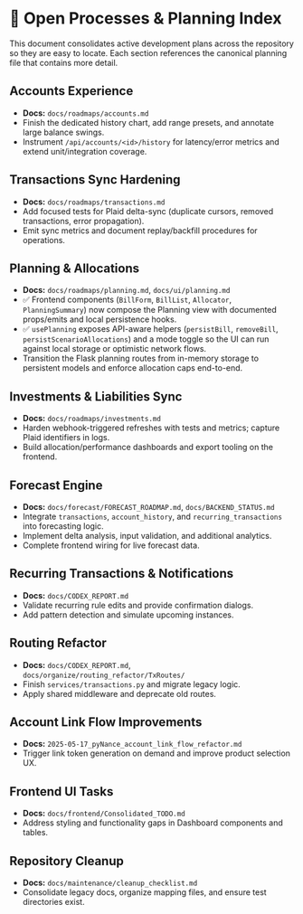 # 📌 Open Processes & Planning Index

This document consolidates active development plans across the repository so they are easy to locate. Each section references the canonical planning file that contains more detail.

## Accounts Experience

- **Docs:** `docs/roadmaps/accounts.md`
- Finish the dedicated history chart, add range presets, and annotate large balance swings.
- Instrument `/api/accounts/<id>/history` for latency/error metrics and extend unit/integration coverage.

## Transactions Sync Hardening

- **Docs:** `docs/roadmaps/transactions.md`
- Add focused tests for Plaid delta-sync (duplicate cursors, removed transactions, error propagation).
- Emit sync metrics and document replay/backfill procedures for operations.

## Planning & Allocations

- **Docs:** `docs/roadmaps/planning.md`, `docs/ui/planning.md`
- ✅ Frontend components (`BillForm`, `BillList`, `Allocator`, `PlanningSummary`) now compose the Planning view with documented props/emits and local persistence hooks.
- ✅ `usePlanning` exposes API-aware helpers (`persistBill`, `removeBill`, `persistScenarioAllocations`) and a mode toggle so the UI can run against local storage or optimistic network flows.
- Transition the Flask planning routes from in-memory storage to persistent models and enforce allocation caps end-to-end.

## Investments & Liabilities Sync

- **Docs:** `docs/roadmaps/investments.md`
- Harden webhook-triggered refreshes with tests and metrics; capture Plaid identifiers in logs.
- Build allocation/performance dashboards and export tooling on the frontend.

## Forecast Engine

- **Docs:** `docs/forecast/FORECAST_ROADMAP.md`, `docs/BACKEND_STATUS.md`
- Integrate `transactions`, `account_history`, and `recurring_transactions` into forecasting logic.
- Implement delta analysis, input validation, and additional analytics.
- Complete frontend wiring for live forecast data.

## Recurring Transactions & Notifications

- **Docs:** `docs/CODEX_REPORT.md`
- Validate recurring rule edits and provide confirmation dialogs.
- Add pattern detection and simulate upcoming instances.

## Routing Refactor

- **Docs:** `docs/CODEX_REPORT.md`, `docs/organize/routing_refactor/TxRoutes/`
- Finish `services/transactions.py` and migrate legacy logic.
- Apply shared middleware and deprecate old routes.

## Account Link Flow Improvements

- **Docs:** `2025-05-17_pyNance_account_link_flow_refactor.md`
- Trigger link token generation on demand and improve product selection UX.

## Frontend UI Tasks

- **Docs:** `docs/frontend/Consolidated_TODO.md`
- Address styling and functionality gaps in Dashboard components and tables.

## Repository Cleanup

- **Docs:** `docs/maintenance/cleanup_checklist.md`
- Consolidate legacy docs, organize mapping files, and ensure test directories exist.
